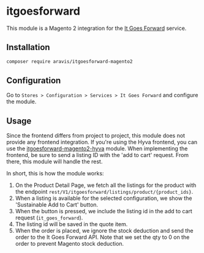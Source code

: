 # itgoesforward

This module is a Magento 2 integration for the [It Goes Forward](https://itgoesforward.com) service.

## Installation

```bash
composer require aravis/itgoesforward-magento2
```

## Configuration

Go to `Stores > Configuration > Services > It Goes Forward` and configure the module.

## Usage

Since the frontend differs from project to project, this module does not provide any frontend integration.
If you're using the Hyva frontend, you can use the [itgoesforward-magento2-hyva](https://github.com/aravishq/itgoesforward-magento2-hyva) module.
When implementing the frontend, be sure to send a listing ID with the 'add to cart' request.
From there, this module will handle the rest.

In short, this is how the module works:

1. On the Product Detail Page, we fetch all the listings for the product with the endpoint `rest/V1/itgoesforward/listings/product/{product_ids}`.
2. When a listing is available for the selected configuration, we show the 'Sustainable Add to Cart' button.
3. When the button is pressed, we include the listing id in the add to cart request (`it_goes_forward`).
4. The listing id will be saved in the quote item.
5. When the order is placed, we ignore the stock deduction and send the order to the It Goes Forward API. Note that we set the qty to 0 on the order to prevent Magento stock deduction.
